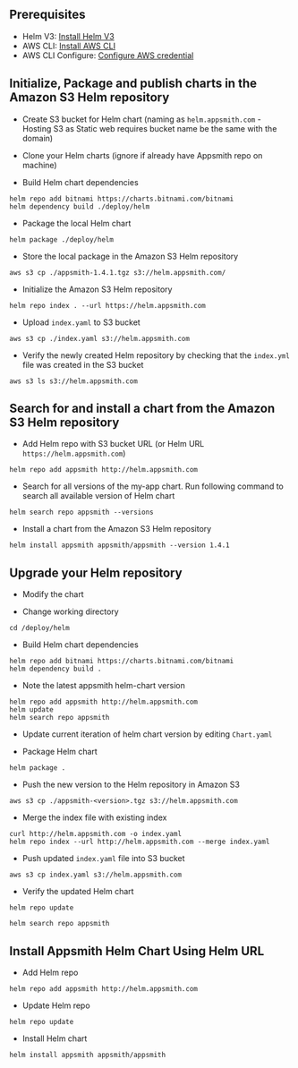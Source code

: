 ## Prerequisites

- Helm V3: [Install Helm V3](https://helm.sh/docs/intro/install/)
- AWS CLI: [Install AWS CLI](https://docs.aws.amazon.com/cli/latest/userguide/getting-started-install.html)
- AWS CLI Configure: [Configure AWS credential](https://docs.aws.amazon.com/cli/latest/userguide/cli-configure-quickstart.html) 

## Initialize, Package and publish charts in the Amazon S3 Helm repository

* Create S3 bucket for Helm chart (naming as `helm.appsmith.com` \- Hosting S3 as Static web requires bucket name be the same with the domain\)
* Clone your Helm charts (ignore if already have Appsmith repo on machine)

* Build Helm chart dependencies

```
helm repo add bitnami https://charts.bitnami.com/bitnami
helm dependency build ./deploy/helm    
```

* Package the local Helm chart

```
helm package ./deploy/helm
```

* Store the local package in the Amazon S3 Helm repository

```
aws s3 cp ./appsmith-1.4.1.tgz s3://helm.appsmith.com/
```

* Initialize the Amazon S3 Helm repository

```
helm repo index . --url https://helm.appsmith.com
```

* Upload `index.yaml` to S3 bucket

```
aws s3 cp ./index.yaml s3://helm.appsmith.com
```

* Verify the newly created Helm repository by checking that the `index.yml` file was created in the S3 bucket

```
aws s3 ls s3://helm.appsmith.com
```

## Search for and install a chart from the Amazon S3 Helm repository

* Add Helm repo with S3 bucket URL (or Helm URL `https://helm.appsmith.com`)

```
helm repo add appsmith http://helm.appsmith.com
```

* Search for all versions of the my-app chart. Run following command to search all available version of Helm chart

```
helm search repo appsmith --versions 
```

* Install a chart from the Amazon S3 Helm repository

```
helm install appsmith appsmith/appsmith --version 1.4.1
```

## Upgrade your Helm repository 

* Modify the chart

* Change working directory

```
cd /deploy/helm
```

* Build Helm chart dependencies

```
helm repo add bitnami https://charts.bitnami.com/bitnami
helm dependency build . 
```

* Note the latest appsmith helm-chart version 
```
helm repo add appsmith http://helm.appsmith.com
helm update
helm search repo appsmith
```

* Update current iteration of helm chart version by editing `Chart.yaml`

* Package Helm chart

```
helm package .
```

* Push the new version to the Helm repository in Amazon S3

```
aws s3 cp ./appsmith-<version>.tgz s3://helm.appsmith.com
```

* Merge the index file with existing index

```
curl http://helm.appsmith.com -o index.yaml
helm repo index --url http://helm.appsmith.com --merge index.yaml
```

* Push updated `index.yaml` file into S3 bucket

```
aws s3 cp index.yaml s3://helm.appsmith.com
```

* Verify the updated Helm chart

```
helm repo update

helm search repo appsmith
```



## Install Appsmith Helm Chart Using Helm URL

* Add Helm repo

```
helm repo add appsmith http://helm.appsmith.com
```

* Update Helm repo

```
helm repo update
```

* Install Helm chart

```
helm install appsmith appsmith/appsmith
```
